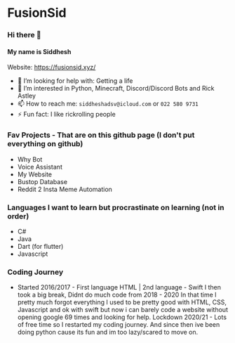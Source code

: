 # FusionSid

### Hi there 👋

#### My name is Siddhesh

Website: https://fusionsid.xyz/

- 🤔 I’m looking for help with: Getting a life
- 👀 I’m interested in Python, Minecraft, Discord/Discord Bots and Rick Astley
- 📫 How to reach me: ```siddheshadsv@icloud.com``` or ```022 580 9731```
- ⚡ Fun fact: I like rickrolling people

### Fav Projects - That are on this github page (I don't put everything on github)
- Why Bot
- Voice Assistant
- My Website
- Bustop Database
- Reddit 2 Insta Meme Automation


### Languages I want to learn but procrastinate on learning (not in order)
- C#
- Java
- Dart (for flutter)
- Javascript

### Coding Journey
- Started 2016/2017 - First language HTML | 2nd language - Swift
I then took a big break, Didnt do much code from 2018 - 2020
In that time I pretty much forgot everything
I used to be pretty good with HTML, CSS, Javascript and ok with swift but now i can barely code a website without opening google 69 times and looking for help.
Lockdown 2020/21 - Lots of free time so I restarted my coding journey.
And since then ive been doing python cause its fun and im too lazy/scared to move on.
